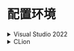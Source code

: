 # 配置环境  

<details>  
  <summary>Visual Studio 2022</summary>  

## 第一步  
打开VS2022,并新建空项目,名为 Rational_test(名字自己写)  
## 第二步  
* 1.从 [这里](https://github.com/Zightch/rational-number/releases) 下载已经编译生成好的dll文件和用户头文件  
**(注意:找VS2022.MSVC.zip , 这样下载的才是VS2022(MSVC)的类库)**  
如果你不放心可以从 [这里](https://github.com/Zightch/rational-number/archive/refs/heads/main.zip) 下载源代码,自己编译  
* 2.打开下载好的 VS2022.MSVC.zip  
将 RationalNumber.h 和 RationalNumber.lib 解压到 RationalNumber_test.vcxproj 所在目录下  
![image](https://github.com/Zightch/rational-number/blob/main/%E4%BD%BF%E7%94%A8%E6%96%87%E6%A1%A3/%E9%85%8D%E7%BD%AE%E7%8E%AF%E5%A2%83/Visual%20Studio%202019/%E7%AC%AC%E4%BA%8C%E6%AD%A5.PNG)  
## 第三步  
* 1.打开你新建好的项目  
* 2.右键头文件->添加->现有项  
![image](https://github.com/Zightch/rational-number/blob/main/%E4%BD%BF%E7%94%A8%E6%96%87%E6%A1%A3/%E9%85%8D%E7%BD%AE%E7%8E%AF%E5%A2%83/Visual%20Studio%202019/%E7%AC%AC%E4%B8%89%E6%AD%A5.PNG)  
* 3.选择 RationalNumber.h ,点击添加  
![image](https://github.com/Zightch/rational-number/blob/main/%E4%BD%BF%E7%94%A8%E6%96%87%E6%A1%A3/%E9%85%8D%E7%BD%AE%E7%8E%AF%E5%A2%83/Visual%20Studio%202019/%E7%AC%AC%E4%B8%89%E6%AD%A52.PNG)  
* 4.更改架构为对应的(你使用的x64,就使用x64的库与架构;你使用的x86,就使用x86的库与架构)  
![image](https://github.com/Zightch/rational-number/blob/main/%E4%BD%BF%E7%94%A8%E6%96%87%E6%A1%A3/%E9%85%8D%E7%BD%AE%E7%8E%AF%E5%A2%83/Visual%20Studio%202019/%E7%AC%AC%E4%B8%89%E6%AD%A53.PNG)  
* 5.打开项目属性,展开 链接器 ,找到 附加依赖项 ,点击右边的小箭头,点击 编辑  
![image](https://github.com/Zightch/rational-number/blob/main/%E4%BD%BF%E7%94%A8%E6%96%87%E6%A1%A3/%E9%85%8D%E7%BD%AE%E7%8E%AF%E5%A2%83/Visual%20Studio%202019/%E7%AC%AC%E4%B8%89%E6%AD%A54.PNG)  
* 6.将 RationalNumber.lib 写进第一个方框内 (注意:有时候需要写 RationalNumber.lib 的绝对路径)  
![image](https://github.com/Zightch/rational-number/blob/main/%E4%BD%BF%E7%94%A8%E6%96%87%E6%A1%A3/%E9%85%8D%E7%BD%AE%E7%8E%AF%E5%A2%83/Visual%20Studio%202019/%E7%AC%AC%E4%B8%89%E6%AD%A55.PNG)  
* 7.点击确定,点击应用  
## 第四步  
* 1.右键源文件->新建项->Cpp文件  
* 2.写入代码,如图所示  
![image](https://github.com/Zightch/rational-number/blob/main/%E4%BD%BF%E7%94%A8%E6%96%87%E6%A1%A3/%E9%85%8D%E7%BD%AE%E7%8E%AF%E5%A2%83/Visual%20Studio%202019/%E7%AC%AC%E5%9B%9B%E6%AD%A5.PNG)  
* 3.编译运行(本地 windows 调试器)  
你会发现弹出了一个提示框
![image](https://github.com/Zightch/rational-number/blob/main/%E4%BD%BF%E7%94%A8%E6%96%87%E6%A1%A3/%E9%85%8D%E7%BD%AE%E7%8E%AF%E5%A2%83/Visual%20Studio%202019/%E7%AC%AC%E5%9B%9B%E6%AD%A52.PNG)  
* 4.将 RationalNumber.dll 复制到 RationalNumber_test.exe 所在目录下  
![image](https://github.com/Zightch/rational-number/blob/main/%E4%BD%BF%E7%94%A8%E6%96%87%E6%A1%A3/%E9%85%8D%E7%BD%AE%E7%8E%AF%E5%A2%83/Visual%20Studio%202019/%E7%AC%AC%E5%9B%9B%E6%AD%A53.PNG)  
* 5.再次重新编译运行就不会有问题了  

</details>  
<details>  
  <summary>CLion</summary>  

## 第一步  
打开CLion,并新建C++可执行文件,名为 Rational_test_CLion (名字自己写)  
## 第二步  
* 1.从 [这里](https://github.com/Zightch/rational-number/releases) 下载已经编译生成好的dll文件和用户头文件  
**(注意:找CLion-CMake.MinGW.zip , 这样下载的才是CLion-CMake(MinGW)的类库)**  
如果你不放心可以从 [这里](https://github.com/Zightch/rational-number/archive/refs/heads/main.zip) 下载源代码,自己编译  
* 2.打开下载好的 CLion-CMake.MinGW.zip  
将 RationalNumber.h 解压到 main.cpp 所在目录下  
![image](https://github.com/Zightch/rational-number/blob/main/%E4%BD%BF%E7%94%A8%E6%96%87%E6%A1%A3/%E9%85%8D%E7%BD%AE%E7%8E%AF%E5%A2%83/CLion/%E7%AC%AC%E4%BA%8C%E6%AD%A52.PNG)  
* 3.新建文件夹,文件夹名为 **lib (最好不要用其它的名字)**  
将 libRationalNumber.dll 解压进去  
![image](https://github.com/Zightch/rational-number/blob/main/%E4%BD%BF%E7%94%A8%E6%96%87%E6%A1%A3/%E9%85%8D%E7%BD%AE%E7%8E%AF%E5%A2%83/CLion/%E7%AC%AC%E4%BA%8C%E6%AD%A53.PNG)  
## 第三步  
* 1.打开你新建好的项目  
* 2.打开 CMakeLists.txt ,进行调整  
  * 在 `add_executable(RationalNumber_test_CLion main.cpp)` 上一行写 `link_directories(lib)`  
其中 lib 就是你的dll所在的文件夹  
  * 在 `add_executable(RationalNumber_test_CLion main.cpp)` 下一行写 `target_link_libraries(RationalNumber_test_CLion libRationalNumber.dll)`  
其中 `RationalNumber_test_CLion` 是你的项目名称  
`libRationalNumber.dll` 是dll名称  
  * 在 `add_executable(RationalNumber_test_CLion main.cpp)` 的 `main.cpp` 后写 `RationalNumber.h`  

调整完成后如图所示  
![image](https://github.com/Zightch/rational-number/blob/main/%E4%BD%BF%E7%94%A8%E6%96%87%E6%A1%A3/%E9%85%8D%E7%BD%AE%E7%8E%AF%E5%A2%83/CLion/%E7%AC%AC%E4%B8%89%E6%AD%A52.PNG)  
## 第四步  
* 1.打开 main.cpp  
修改代码,如图所示  
![image](https://github.com/Zightch/rational-number/blob/main/%E4%BD%BF%E7%94%A8%E6%96%87%E6%A1%A3/%E9%85%8D%E7%BD%AE%E7%8E%AF%E5%A2%83/CLion/%E7%AC%AC%E5%9B%9B%E6%AD%A51.PNG)  
* 2.构建,运行  
![image](https://github.com/Zightch/rational-number/blob/main/%E4%BD%BF%E7%94%A8%E6%96%87%E6%A1%A3/%E9%85%8D%E7%BD%AE%E7%8E%AF%E5%A2%83/CLion/%E7%AC%AC%E5%9B%9B%E6%AD%A52.PNG)  
然后你会发现控制台显示进程非正常退出  
![image](https://github.com/Zightch/rational-number/blob/main/%E4%BD%BF%E7%94%A8%E6%96%87%E6%A1%A3/%E9%85%8D%E7%BD%AE%E7%8E%AF%E5%A2%83/CLion/%E7%AC%AC%E5%9B%9B%E6%AD%A522.PNG)  
原因是找不到依赖的dll  
* 3.将 libRationalNumber.dll 复制到 RationalNumber_test_CLion.exe 所在目录下  
![image](https://github.com/Zightch/rational-number/blob/main/%E4%BD%BF%E7%94%A8%E6%96%87%E6%A1%A3/%E9%85%8D%E7%BD%AE%E7%8E%AF%E5%A2%83/CLion/%E7%AC%AC%E5%9B%9B%E6%AD%A53.PNG)  
* 4.重新运行  
![image](https://github.com/Zightch/rational-number/blob/main/%E4%BD%BF%E7%94%A8%E6%96%87%E6%A1%A3/%E9%85%8D%E7%BD%AE%E7%8E%AF%E5%A2%83/CLion/%E7%AC%AC%E5%9B%9B%E6%AD%A54.PNG)  
成功!  

</details>  
